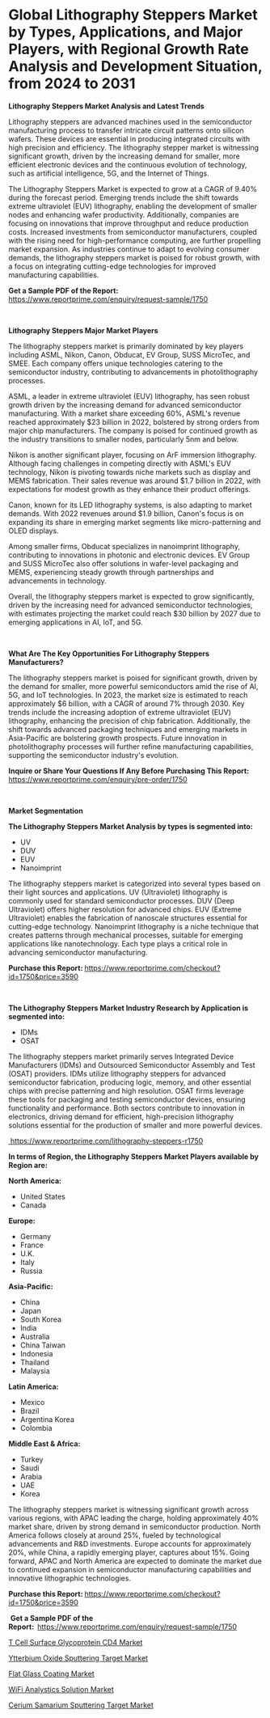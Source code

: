 <p><h1>Global Lithography Steppers Market by Types, Applications, and Major Players, with Regional Growth Rate Analysis and Development Situation, from 2024 to 2031</h1></p><p><strong>Lithography Steppers Market Analysis and Latest Trends</strong></p>
<p><p>Lithography steppers are advanced machines used in the semiconductor manufacturing process to transfer intricate circuit patterns onto silicon wafers. These devices are essential in producing integrated circuits with high precision and efficiency. The lithography stepper market is witnessing significant growth, driven by the increasing demand for smaller, more efficient electronic devices and the continuous evolution of technology, such as artificial intelligence, 5G, and the Internet of Things. </p><p>The Lithography Steppers Market is expected to grow at a CAGR of 9.40% during the forecast period. Emerging trends include the shift towards extreme ultraviolet (EUV) lithography, enabling the development of smaller nodes and enhancing wafer productivity. Additionally, companies are focusing on innovations that improve throughput and reduce production costs. Increased investments from semiconductor manufacturers, coupled with the rising need for high-performance computing, are further propelling market expansion. As industries continue to adapt to evolving consumer demands, the lithography steppers market is poised for robust growth, with a focus on integrating cutting-edge technologies for improved manufacturing capabilities.</p></p>
<p><strong>Get a Sample PDF of the Report:&nbsp;</strong> <a href="https://www.reportprime.com/enquiry/request-sample/1750">https://www.reportprime.com/enquiry/request-sample/1750</a></p>
<p>&nbsp;</p>
<p><strong>Lithography Steppers Major Market Players</strong></p>
<p><p>The lithography steppers market is primarily dominated by key players including ASML, Nikon, Canon, Obducat, EV Group, SUSS MicroTec, and SMEE. Each company offers unique technologies catering to the semiconductor industry, contributing to advancements in photolithography processes.</p><p>ASML, a leader in extreme ultraviolet (EUV) lithography, has seen robust growth driven by the increasing demand for advanced semiconductor manufacturing. With a market share exceeding 60%, ASML's revenue reached approximately $23 billion in 2022, bolstered by strong orders from major chip manufacturers. The company is poised for continued growth as the industry transitions to smaller nodes, particularly 5nm and below.</p><p>Nikon is another significant player, focusing on ArF immersion lithography. Although facing challenges in competing directly with ASML's EUV technology, Nikon is pivoting towards niche markets such as display and MEMS fabrication. Their sales revenue was around $1.7 billion in 2022, with expectations for modest growth as they enhance their product offerings.</p><p>Canon, known for its LED lithography systems, is also adapting to market demands. With 2022 revenues around $1.9 billion, Canon's focus is on expanding its share in emerging market segments like micro-patterning and OLED displays.</p><p>Among smaller firms, Obducat specializes in nanoimprint lithography, contributing to innovations in photonic and electronic devices. EV Group and SUSS MicroTec also offer solutions in wafer-level packaging and MEMS, experiencing steady growth through partnerships and advancements in technology. </p><p>Overall, the lithography steppers market is expected to grow significantly, driven by the increasing need for advanced semiconductor technologies, with estimates projecting the market could reach $30 billion by 2027 due to emerging applications in AI, IoT, and 5G.</p></p>
<p>&nbsp;</p>
<p><strong>What Are The Key Opportunities For Lithography Steppers Manufacturers?</strong></p>
<p><p>The lithography steppers market is poised for significant growth, driven by the demand for smaller, more powerful semiconductors amid the rise of AI, 5G, and IoT technologies. In 2023, the market size is estimated to reach approximately $6 billion, with a CAGR of around 7% through 2030. Key trends include the increasing adoption of extreme ultraviolet (EUV) lithography, enhancing the precision of chip fabrication. Additionally, the shift towards advanced packaging techniques and emerging markets in Asia-Pacific are bolstering growth prospects. Future innovation in photolithography processes will further refine manufacturing capabilities, supporting the semiconductor industry's evolution.</p></p>
<p><strong>Inquire or Share Your Questions If Any Before Purchasing This Report:</strong> <a href="https://www.reportprime.com/enquiry/pre-order/1750">https://www.reportprime.com/enquiry/pre-order/1750</a></p>
<p>&nbsp;</p>
<p><strong>Market Segmentation</strong></p>
<p><strong>The Lithography Steppers Market Analysis by types is segmented into:</strong></p>
<p><ul><li>UV</li><li>DUV</li><li>EUV</li><li>Nanoimprint</li></ul></p>
<p><p>The lithography steppers market is categorized into several types based on their light sources and applications. UV (Ultraviolet) lithography is commonly used for standard semiconductor processes. DUV (Deep Ultraviolet) offers higher resolution for advanced chips. EUV (Extreme Ultraviolet) enables the fabrication of nanoscale structures essential for cutting-edge technology. Nanoimprint lithography is a niche technique that creates patterns through mechanical processes, suitable for emerging applications like nanotechnology. Each type plays a critical role in advancing semiconductor manufacturing.</p></p>
<p><strong>Purchase this Report:&nbsp;</strong><a href="https://www.reportprime.com/checkout?id=1750&price=3590">https://www.reportprime.com/checkout?id=1750&price=3590</a></p>
<p>&nbsp;</p>
<p><strong>The Lithography Steppers Market Industry Research by Application is segmented into:</strong></p>
<p><ul><li>IDMs</li><li>OSAT</li></ul></p>
<p><p>The lithography steppers market primarily serves Integrated Device Manufacturers (IDMs) and Outsourced Semiconductor Assembly and Test (OSAT) providers. IDMs utilize lithography steppers for advanced semiconductor fabrication, producing logic, memory, and other essential chips with precise patterning and high resolution. OSAT firms leverage these tools for packaging and testing semiconductor devices, ensuring functionality and performance. Both sectors contribute to innovation in electronics, driving demand for efficient, high-precision lithography solutions essential for the production of smaller and more powerful devices.</p></p>
<p><a href="https://www.reportprime.com/lithography-steppers-r1750">&nbsp;https://www.reportprime.com/lithography-steppers-r1750</a></p>
<p><strong>In terms of Region, the Lithography Steppers Market Players available by Region are:</strong></p>
<p>
    <p> <strong> North America: </strong>
        <ul>
            <li>United States</li>
            <li>Canada</li>
        </ul>
        </p> 
    <p> <strong> Europe: </strong>
        <ul>
            <li>Germany</li>
            <li>France</li>
            <li>U.K.</li>
            <li>Italy</li>
            <li>Russia</li>
        </ul>
        </p> 
    <p> <strong> Asia-Pacific: </strong>
        <ul>
            <li>China</li>
            <li>Japan</li>
            <li>South Korea</li>
            <li>India</li>
            <li>Australia</li>
            <li>China Taiwan</li>
            <li>Indonesia</li>
            <li>Thailand</li>
            <li>Malaysia</li>
        </ul>
        </p> 
    <p> <strong> Latin America: </strong>
        <ul>
            <li>Mexico</li>
            <li>Brazil</li>
            <li>Argentina Korea</li>
            <li>Colombia</li>
        </ul>
        </p> 
    <p> <strong> Middle East & Africa: </strong>
        <ul>
            <li>Turkey</li>
            <li>Saudi</li>
            <li>Arabia</li>
            <li>UAE</li>
            <li>Korea</li>
        </ul>
    </p>
    </p>
<p><p>The lithography steppers market is witnessing significant growth across various regions, with APAC leading the charge, holding approximately 40% market share, driven by strong demand in semiconductor production. North America follows closely at around 25%, fueled by technological advancements and R&D investments. Europe accounts for approximately 20%, while China, a rapidly emerging player, captures about 15%. Going forward, APAC and North America are expected to dominate the market due to continued expansion in semiconductor manufacturing capabilities and innovative lithographic technologies.</p></p>
<p><strong>Purchase this Report: </strong><a href="https://www.reportprime.com/checkout?id=1750&price=3590">https://www.reportprime.com/checkout?id=1750&price=3590</a></p>
<p>&nbsp;<strong>Get a Sample PDF of the Report:&nbsp;&nbsp;</strong><a href="https://www.reportprime.com/enquiry/request-sample/1750">https://www.reportprime.com/enquiry/request-sample/1750</a></p>
<p><strong></strong></p>
<p><p><a href="https://issuu.com/reportprime-2/docs/t-cell-surface-glycoprotein-cd4-mar_fed15542f350a4">T Cell Surface Glycoprotein CD4 Market</a></p><p><a href="https://medium.com/@berugaru/ytterbium-oxide-sputtering-target-market-outlook-complete-industry-analysis-2024-to-2031-f28e7510682f">Ytterbium Oxide Sputtering Target Market</a></p><p><a href="https://www.linkedin.com/pulse/flat-glass-coating-market-trends-regional-insights-forecasted-ldlfc?trackingId=GFEVeuRYS%2FaLGMfuvGIXqQ%3D%3D">Flat Glass Coating Market</a></p><p><a href="https://issuu.com/reportprime-2/docs/wifi-analystics-solution-market-siz_f8318dcab63eb7">WiFi Analystics Solution Market</a></p><p><a href="https://medium.com/@obiemante_40648/cerium-samarium-sputtering-target-market-trends-and-market-growth-outlook-2024-2031-4972598e9c8d">Cerium Samarium Sputtering Target Market</a></p></p>